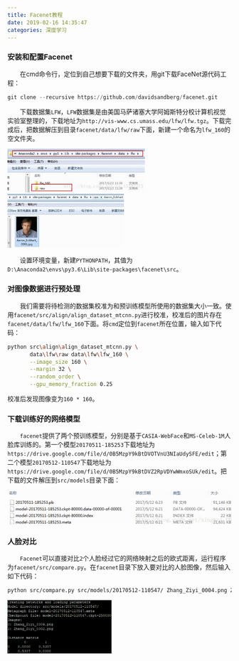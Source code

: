 ```yaml
---
title: Facenet教程
date: 2019-02-16 14:35:47
categories: 深度学习
---
```

### 安装和配置Facenet

&emsp;&emsp;在cmd命令行，定位到自己想要下载的文件夹，用git下载FaceNet源代码工程：

``` python
git clone --recursive https://github.com/davidsandberg/facenet.git
```

&emsp;&emsp;下载数据集`LFW`，`LFW`数据集是由美国马萨诸塞大学阿姆斯特分校计算机视觉实验室整理的，下载地址为`http://vis-www.cs.umass.edu/lfw/lfw.tgz`。下载完成后，把数据解压到目录`facenet/data/lfw/raw`下面，新建一个命名为`lfw_160`的空文件夹。

<img src="./Facenet教程/1.png" height="98" width="309">

<img src="./Facenet教程/2.png" height="122" width="262">

&emsp;&emsp;设置环境变量，新建`PYTHONPATH`，其值为`D:\Anaconda2\envs\py3.6\Lib\site-packages\facenet\src`。

### 对图像数据进行预处理

&emsp;&emsp;我们需要将待检测的数据集校准为和预训练模型所使用的数据集大小一致。使用`facenet/src/align/align_dataset_mtcnn.py`进行校准，校准后的图片存在`facenet/data/lfw/lfw_160`下面。将`cmd`定位到`facenet`所在位置，输入如下代码：

``` bash
python src\align\align_dataset_mtcnn.py \
       data\lfw\raw data\lfw\lfw_160 \
       --image_size 160 \
       --margin 32 \
       --random_order \
       --gpu_memory_fraction 0.25
```

校准后发现图像变为`160 * 160`。

### 下载训练好的网络模型

&emsp;&emsp;`facenet`提供了两个预训练模型，分别是基于`CASIA-WebFace`和`MS-Celeb-1M`人脸库训练的。第一个模型`20170511-185253`下载地址为`https://drive.google.com/file/d/0B5MzpY9kBtDVOTVnU3NIaUdySFE/edit`；第二个模型`20170512-110547`下载地址为`https://drive.google.com/file/d/0B5MzpY9kBtDVZ2RpVDYwWmxoSUk/edit`。把下载的文件解压到`src/models`目录下面：

<img src="./Facenet教程/3.png">

### 人脸对比

&emsp;&emsp;`Facenet`可以直接对比`2`个人脸经过它的网络映射之后的欧式距离，运行程序为`facenet/src/compare.py`。在`facenet`目录下放入要对比的人脸图像，然后输入如下代码：

``` bash
python src/compare.py src/models/20170512-110547/ Zhang_Ziyi_0004.png Zhang_Ziyi_0002.png
```

<img src="./Facenet教程/4.png" height="120" width="234">